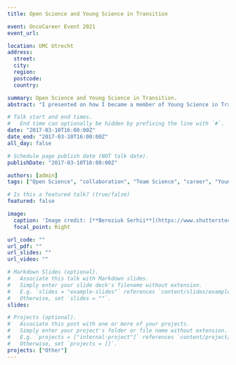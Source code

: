 ```yaml
---
title: Open Science and Young Science in Transition 

event: OncoCareer Event 2021
event_url: 

location: UMC Utrecht
address:
  street: 
  city: 
  region: 
  postcode: 
  country: 

summary: Open Science and Young Science in Transition.
abstract: "I presented on how I became a member of Young Science in Transition, a Chair of OSCU and our efforts to promote and implement the principles and practices of Open Science."

# Talk start and end times.
#   End time can optionally be hidden by prefixing the line with `#`.
date: "2017-03-10T16:00:00Z"
date_end: "2017-03-10T16:00:00Z"
all_day: false

# Schedule page publish date (NOT talk date).
publishDate: "2017-03-10T16:00:00Z"

authors: [admin]
tags: ["Open Science", "collaboration", "Team Science", "career", "Young Science in Transition", "Science in Transition"]

# Is this a featured talk? (true/false)
featured: false

image:
  caption: 'Image credit: [**Bereziuk Serhii**](https://www.shutterstock.com/g/bereziuk%20serhii)'
  focal_point: Right

url_code: ""
url_pdf: ""
url_slides: ""
url_video: ""

# Markdown Slides (optional).
#   Associate this talk with Markdown slides.
#   Simply enter your slide deck's filename without extension.
#   E.g. `slides = "example-slides"` references `content/slides/example-slides.md`.
#   Otherwise, set `slides = ""`.
slides:

# Projects (optional).
#   Associate this post with one or more of your projects.
#   Simply enter your project's folder or file name without extension.
#   E.g. `projects = ["internal-project"]` references `content/project/deep-learning/index.md`.
#   Otherwise, set `projects = []`.
projects: ["Other"]
---
```


